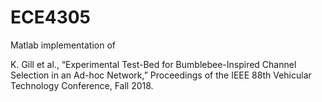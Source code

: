 # ECE4305
Matlab implementation of 



K. Gill et al., “Experimental Test-Bed for Bumblebee-Inspired Channel Selection in an Ad-hoc Network,”
Proceedings of the IEEE 88th Vehicular Technology Conference, Fall 2018.


